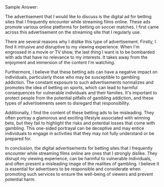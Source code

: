 Sample Answer:

The advertisement that I would like to discuss is the digital ad for betting sites that I frequently encounter while streaming films online. These ads promote various online platforms for betting on soccer matches. I first came across this advertisement on the streaming site that I regularly use.

There are several reasons why I dislike this type of advertisement. Firstly, I find it intrusive and disruptive to my viewing experience. When I'm engrossed in a movie or TV show, the last thing I want is to be bombarded with ads that have no relevance to my interests. It takes away from the enjoyment and immersion of the content I'm watching.

Furthermore, I believe that these betting ads can have a negative impact on individuals, particularly those who may be susceptible to gambling addiction. The constant exposure to such advertisements normalizes and promotes the idea of betting on sports, which can lead to harmful consequences for vulnerable individuals and their families. It's important to protect people from the potential pitfalls of gambling addiction, and these types of advertisements seem to disregard that responsibility.

Additionally, I find the content of these betting ads to be misleading. They often portray a glamorous and exciting lifestyle associated with winning bets, but they fail to highlight the risks and potential losses that come with gambling. This one-sided portrayal can be deceptive and may entice individuals to engage in activities that they may not fully understand or be prepared for.

In conclusion, the digital advertisements for betting sites that I frequently encounter while streaming films online are ones that I strongly dislike. They disrupt my viewing experience, can be harmful to vulnerable individuals, and often present a misleading image of the realities of gambling. I believe it is essential for advertisers to be responsible and considerate when promoting such services to ensure the well-being of viewers and prevent potential harm.
